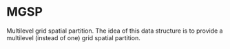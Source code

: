 MGSP
====

Multilevel grid spatial partition. The idea of this data structure is to provide a multilevel (instead of one) grid spatial partition. 
